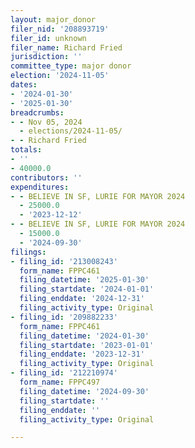 ```yaml
---
layout: major_donor
filer_nid: '208893719'
filer_id: unknown
filer_name: Richard Fried
jurisdiction: ''
committee_type: major donor
election: '2024-11-05'
dates:
- '2024-01-30'
- '2025-01-30'
breadcrumbs:
- - Nov 05, 2024
  - elections/2024-11-05/
- - Richard Fried
totals:
- ''
- 40000.0
contributors: ''
expenditures:
- - BELIEVE IN SF, LURIE FOR MAYOR 2024
  - 25000.0
  - '2023-12-12'
- - BELIEVE IN SF, LURIE FOR MAYOR 2024
  - 15000.0
  - '2024-09-30'
filings:
- filing_id: '213008243'
  form_name: FPPC461
  filing_datetime: '2025-01-30'
  filing_startdate: '2024-01-01'
  filing_enddate: '2024-12-31'
  filing_activity_type: Original
- filing_id: '209882233'
  form_name: FPPC461
  filing_datetime: '2024-01-30'
  filing_startdate: '2023-01-01'
  filing_enddate: '2023-12-31'
  filing_activity_type: Original
- filing_id: '212210974'
  form_name: FPPC497
  filing_datetime: '2024-09-30'
  filing_startdate: ''
  filing_enddate: ''
  filing_activity_type: Original

---
```


